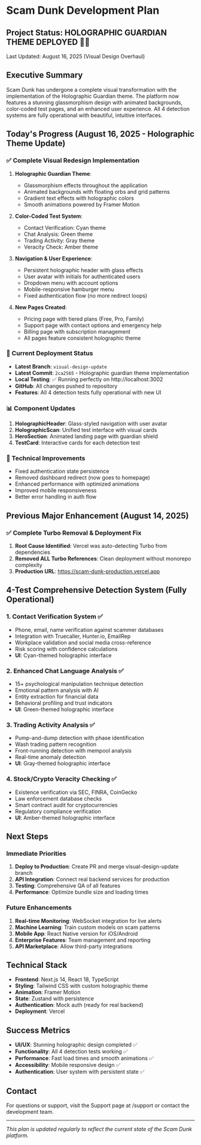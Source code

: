 # Scam Dunk Development Plan

## Project Status: HOLOGRAPHIC GUARDIAN THEME DEPLOYED 🎨✨

Last Updated: August 16, 2025 (Visual Design Overhaul)

## Executive Summary

Scam Dunk has undergone a complete visual transformation with the implementation of the Holographic Guardian theme. The platform now features a stunning glassmorphism design with animated backgrounds, color-coded test pages, and an enhanced user experience. All 4 detection systems are fully operational with beautiful, intuitive interfaces.

## Today's Progress (August 16, 2025 - Holographic Theme Update)

### ✅ Complete Visual Redesign Implementation
1. **Holographic Guardian Theme**:
   - Glassmorphism effects throughout the application
   - Animated backgrounds with floating orbs and grid patterns
   - Gradient text effects with holographic colors
   - Smooth animations powered by Framer Motion

2. **Color-Coded Test System**:
   - Contact Verification: Cyan theme
   - Chat Analysis: Green theme
   - Trading Activity: Gray theme
   - Veracity Check: Amber theme

3. **Navigation & User Experience**:
   - Persistent holographic header with glass effects
   - User avatar with initials for authenticated users
   - Dropdown menu with account options
   - Mobile-responsive hamburger menu
   - Fixed authentication flow (no more redirect loops)

4. **New Pages Created**:
   - Pricing page with tiered plans (Free, Pro, Family)
   - Support page with contact options and emergency help
   - Billing page with subscription management
   - All pages feature consistent holographic theme

### 🚀 Current Deployment Status
- **Latest Branch**: `visual-design-update` 
- **Latest Commit**: `2ca2565` - Holographic guardian theme implementation
- **Local Testing**: ✅ Running perfectly on http://localhost:3002
- **GitHub**: All changes pushed to repository
- **Features**: All 4 detection tests fully operational with new UI

### 📊 Component Updates
1. **HolographicHeader**: Glass-styled navigation with user avatar
2. **HolographicScan**: Unified test interface with visual cards
3. **HeroSection**: Animated landing page with guardian shield
4. **TestCard**: Interactive cards for each detection test

### 🔧 Technical Improvements
- Fixed authentication state persistence
- Removed dashboard redirect (now goes to homepage)
- Enhanced performance with optimized animations
- Improved mobile responsiveness
- Better error handling in auth flow

## Previous Major Enhancement (August 14, 2025)

### ✅ Complete Turbo Removal & Deployment Fix
1. **Root Cause Identified**: Vercel was auto-detecting Turbo from dependencies
2. **Removed ALL Turbo References**: Clean deployment without monorepo complexity
3. **Production URL**: https://scam-dunk-production.vercel.app

## 4-Test Comprehensive Detection System (Fully Operational)

### 1. Contact Verification System ✅
- Phone, email, name verification against scammer databases
- Integration with Truecaller, Hunter.io, EmailRep
- Workplace validation and social media cross-reference
- Risk scoring with confidence calculations
- **UI**: Cyan-themed holographic interface

### 2. Enhanced Chat Language Analysis ✅
- 15+ psychological manipulation technique detection
- Emotional pattern analysis with AI
- Entity extraction for financial data
- Behavioral profiling and trust indicators
- **UI**: Green-themed holographic interface

### 3. Trading Activity Analysis ✅
- Pump-and-dump detection with phase identification
- Wash trading pattern recognition
- Front-running detection with mempool analysis
- Real-time anomaly detection
- **UI**: Gray-themed holographic interface

### 4. Stock/Crypto Veracity Checking ✅
- Existence verification via SEC, FINRA, CoinGecko
- Law enforcement database checks
- Smart contract audit for cryptocurrencies
- Regulatory compliance verification
- **UI**: Amber-themed holographic interface

## Next Steps

### Immediate Priorities
1. **Deploy to Production**: Create PR and merge visual-design-update branch
2. **API Integration**: Connect real backend services for production
3. **Testing**: Comprehensive QA of all features
4. **Performance**: Optimize bundle size and loading times

### Future Enhancements
1. **Real-time Monitoring**: WebSocket integration for live alerts
2. **Machine Learning**: Train custom models on scam patterns
3. **Mobile App**: React Native version for iOS/Android
4. **Enterprise Features**: Team management and reporting
5. **API Marketplace**: Allow third-party integrations

## Technical Stack
- **Frontend**: Next.js 14, React 18, TypeScript
- **Styling**: Tailwind CSS with custom holographic theme
- **Animation**: Framer Motion
- **State**: Zustand with persistence
- **Authentication**: Mock auth (ready for real backend)
- **Deployment**: Vercel

## Success Metrics
- **UI/UX**: Stunning holographic design completed ✅
- **Functionality**: All 4 detection tests working ✅
- **Performance**: Fast load times and smooth animations ✅
- **Accessibility**: Mobile responsive design ✅
- **Authentication**: User system with persistent state ✅

## Contact
For questions or support, visit the Support page at /support or contact the development team.

---

*This plan is updated regularly to reflect the current state of the Scam Dunk platform.*